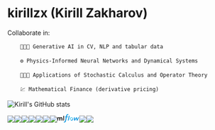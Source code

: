 # kirillzx (Kirill Zakharov)
Collaborate in:

        🧑🏻‍💻 Generative AI in CV, NLP and tabular data

        ⚙️ Physics-Informed Neural Networks and Dynamical Systems
        
        👨🏻‍🏫 Applications of Stochastic Calculus and Operator Theory

        💹 Mathematical Finance (derivative pricing)

![Kirill's GitHub stats](https://github-readme-stats.vercel.app/api?username=kirillzx&show_icons=true&theme=swift&include_all_commits=true&count_private=true)


<img width=50px src='https://cdn.jsdelivr.net/gh/devicons/devicon/icons/python/python-original-wordmark.svg'><img width=50px src='https://cdn.jsdelivr.net/gh/devicons/devicon/icons/pytorch/pytorch-original.svg'><img width=50px src='https://cdn.jsdelivr.net/gh/devicons/devicon/icons/tensorflow/tensorflow-original.svg'><img width=45px src='https://upload.wikimedia.org/wikipedia/commons/2/20/Mathematica_Logo.svg'><img width=50px src='https://cdn.jsdelivr.net/gh/devicons/devicon/icons/latex/latex-original.svg'><img width=48px src='https://cdn.jsdelivr.net/gh/devicons/devicon/icons/github/github-original-wordmark.svg'><img width=50px src='https://cdn.jsdelivr.net/gh/devicons/devicon/icons/mysql/mysql-original-wordmark.svg'><img width=50px src='https://github.com/kirillzx/kirillzx.github.io/blob/main/Images/mlflow2.svg'><img width=50px src='https://cdn.jsdelivr.net/gh/devicons/devicon/icons/apacheairflow/apacheairflow-original.svg'><img width=50px src='https://cdn.jsdelivr.net/gh/devicons/devicon/icons/docker/docker-original.svg'>
